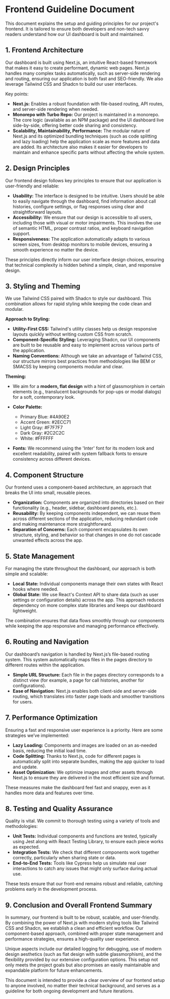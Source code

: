 # Frontend Guideline Document

This document explains the setup and guiding principles for our project's frontend. It is tailored to ensure both developers and non-tech savvy readers understand how our UI dashboard is built and maintained.

## 1. Frontend Architecture

Our dashboard is built using Next.js, an intuitive React-based framework that makes it easy to create performant, dynamic web pages. Next.js handles many complex tasks automatically, such as server-side rendering and routing, ensuring our application is both fast and SEO-friendly. We also leverage Tailwind CSS and Shadcn to build our user interfaces. 

Key points:

- **Next.js:** Enables a robust foundation with file-based routing, API routes, and server-side rendering when needed.
- **Monorepo with Turbo Repo:** Our project is maintained in a monorepo. The core logic (available as an NPM package) and the UI dashboard live side-by-side, offering better code sharing and consistency.
- **Scalability, Maintainability, Performance:** The modular nature of Next.js and its optimized bundling techniques (such as code splitting and lazy loading) help the application scale as more features and data are added. Its architecture also makes it easier for developers to maintain and enhance specific parts without affecting the whole system.

## 2. Design Principles

Our frontend design follows key principles to ensure that our application is user-friendly and reliable:

- **Usability:** The interface is designed to be intuitive. Users should be able to easily navigate through the dashboard, find information about call histories, configure settings, or flag responses using clear and straightforward layouts.
- **Accessibility:** We ensure that our design is accessible to all users, including those with visual or motor impairments. This involves the use of semantic HTML, proper contrast ratios, and keyboard navigation support.
- **Responsiveness:** The application automatically adapts to various screen sizes, from desktop monitors to mobile devices, ensuring a smooth experience no matter the device. 

These principles directly inform our user interface design choices, ensuring that technical complexity is hidden behind a simple, clean, and responsive design.

## 3. Styling and Theming

We use Tailwind CSS paired with Shadcn to style our dashboard. This combination allows for rapid styling while keeping the code clean and modular.

**Approach to Styling:**

- **Utility-First CSS:** Tailwind's utility classes help us design responsive layouts quickly without writing custom CSS from scratch.
- **Component-Specific Styling:** Leveraging Shadcn, our UI components are built to be reusable and easy to implement across various parts of the application.
- **Naming Conventions:** Although we take an advantage of Tailwind CSS, our structure mirrors best practices from methodologies like BEM or SMACSS by keeping components modular and clear.

**Theming:**

- We aim for a **modern, flat design** with a hint of glassmorphism in certain elements (e.g., translucent backgrounds for pop-ups or modal dialogs) for a soft, contemporary look.
- **Color Palette:**
  - Primary Blue: #4A90E2
  - Accent Green: #2ECC71
  - Light Gray: #F7F7F7
  - Dark Gray: #2C2C2C
  - White: #FFFFFF

- **Fonts:** We recommend using the 'Inter' font for its modern look and excellent readability, paired with system fallback fonts to ensure consistency across different devices.

## 4. Component Structure

Our frontend uses a component-based architecture, an approach that breaks the UI into small, reusable pieces. 

- **Organization:** Components are organized into directories based on their functionality (e.g., header, sidebar, dashboard panels, etc.).
- **Reusability:** By keeping components independent, we can reuse them across different sections of the application, reducing redundant code and making maintenance more straightforward.
- **Separation of Concerns:** Each component encapsulates its own structure, styling, and behavior so that changes in one do not cascade unwanted effects across the app.

## 5. State Management

For managing the state throughout the dashboard, our approach is both simple and scalable:

- **Local State:** Individual components manage their own states with React hooks where needed.
- **Global State:** We use React's Context API to share data (such as user settings or configuration details) across the app. This approach reduces dependency on more complex state libraries and keeps our dashboard lightweight.

The combination ensures that data flows smoothly through our components while keeping the app responsive and managing performance effectively.

## 6. Routing and Navigation

Our dashboard’s navigation is handled by Next.js’s file-based routing system. This system automatically maps files in the pages directory to different routes within the application.

- **Simple URL Structure:** Each file in the pages directory corresponds to a distinct view (for example, a page for call histories, another for configurations).
- **Ease of Navigation:** Next.js enables both client-side and server-side routing, which translates into faster page loads and smoother transitions for users.

## 7. Performance Optimization

Ensuring a fast and responsive user experience is a priority. Here are some strategies we’ve implemented:

- **Lazy Loading:** Components and images are loaded on an as-needed basis, reducing the initial load time.
- **Code Splitting:** Thanks to Next.js, code for different pages is automatically split into separate bundles, making the app quicker to load and update.
- **Asset Optimization:** We optimize images and other assets through Next.js to ensure they are delivered in the most efficient size and format.

These measures make the dashboard feel fast and snappy, even as it handles more data and features over time.

## 8. Testing and Quality Assurance

Quality is vital. We commit to thorough testing using a variety of tools and methodologies:

- **Unit Tests:** Individual components and functions are tested, typically using Jest along with React Testing Library, to ensure each piece works as expected.
- **Integration Tests:** We check that different components work together correctly, particularly when sharing state or data.
- **End-to-End Tests:** Tools like Cypress help us simulate real user interactions to catch any issues that might only surface during actual use.

These tests ensure that our front-end remains robust and reliable, catching problems early in the development process.

## 9. Conclusion and Overall Frontend Summary

In summary, our frontend is built to be robust, scalable, and user-friendly. By combining the power of Next.js with modern styling tools like Tailwind CSS and Shadcn, we establish a clean and efficient workflow. Our component-based approach, combined with proper state management and performance strategies, ensures a high-quality user experience.

Unique aspects include our detailed logging for debugging, use of modern design aesthetics (such as flat design with subtle glassmorphism), and the flexibility provided by our extensive configuration options. This setup not only meets the project goals but also promises an easily maintainable and expandable platform for future enhancements.

This document is intended to provide a clear overview of our frontend setup to anyone involved, no matter their technical background, and serves as a guideline for both ongoing development and future iterations.